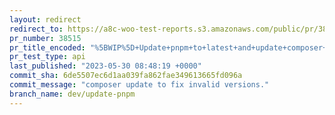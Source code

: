 ```yaml
---
layout: redirect
redirect_to: https://a8c-woo-test-reports.s3.amazonaws.com/public/pr/38515/api/index.html
pr_number: 38515
pr_title_encoded: "%5BWIP%5D+Update+pnpm+to+latest+and+update+composer+deps+to+avoid+postinstall+error"
pr_test_type: api
last_published: "2023-05-30 08:48:19 +0000"
commit_sha: 6de5507ec6d1aa039fa862fae349613665fd096a
commit_message: "composer update to fix invalid versions."
branch_name: dev/update-pnpm
---
```

